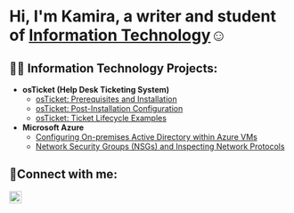 <h1>Hi, I'm Kamira, a writer and student of <a href="https://linkedin.com/in/kamiragayle">Information Technology</a>☺</h1>

<h2>👨‍💻 Information Technology Projects:</h2>

- <b>osTicket (Help Desk Ticketing System)</b>
  - [osTicket: Prerequisites and Installation](https://github.com/kamirag/osticket-prereqs)
  - [osTicket: Post-Installation Configuration](https://github.com/kamirag/post-install-config)
  - [osTicket: Ticket Lifecycle Examples](https://github.com/kamirag/ticket-lifecycle)
- <b>Microsoft Azure</b>
  - [Configuring On-premises Active Directory within Azure VMs](https://github.com/kamirag/configure-ad)
  - [Network Security Groups (NSGs) and Inspecting Network Protocols](https://github.com/kamirag/azure-network-protocols)

<h2>🤳Connect with me:</h2>

[<img align="left" alt="Josh | LinkedIn" width="22px" src="https://cdn.jsdelivr.net/npm/simple-icons@v3/icons/linkedin.svg" />][linkedin]

[linkedin]: https://linkedin.com/in/kamiragayle
